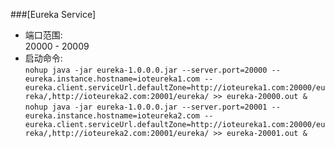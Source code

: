 ###[Eureka Service]

* 端口范围:<br/>
</t>20000 - 20009
* 启动命令:<br/>
</t>`nohup java -jar eureka-1.0.0.0.jar --server.port=20000 --eureka.instance.hostname=ioteureka1.com --eureka.client.serviceUrl.defaultZone=http://ioteureka1.com:20000/eureka/,http://ioteureka2.com:20001/eureka/ >> eureka-20000.out &`
</t>`nohup java -jar eureka-1.0.0.0.jar --server.port=20001 --eureka.instance.hostname=ioteureka2.com --eureka.client.serviceUrl.defaultZone=http://ioteureka1.com:20000/eureka/,http://ioteureka2.com:20001/eureka/ >> eureka-20001.out &`